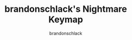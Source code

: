 ---
layout: layouts/keymapdb_entry.njk
OS: ['MacOS']
author: brandonschlack
firmware: QMK
hasHomeRowMods: False
hasLetterOnThumb: False
keymapImage: https://i.imgur.com/08759vK.png
keyCount: 49
keyboard: Nightmare
baseLayouts: ["QWERTY"]
languages: ['English']
layerCount: 8
title: "brandonschlack's Nightmare Keymap"
isSplit: False
stagger: row
summary: 
keymapUrl: https://github.com/brandonschlack/qmk_firmware/tree/master/keyboards/nightmare/keymaps/brandonschlack
writeup: https://github.com/brandonschlack/qmk_firmware/tree/master/keyboards/nightmare/keymaps/brandonschlack/readme.md
---